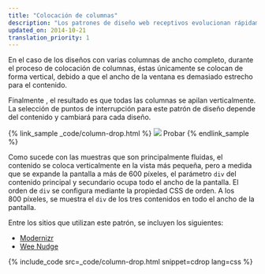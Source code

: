 ```yaml
---
title: "Colocación de columnas"
description: "Los patrones de diseño web receptivos evolucionan rápidamente, pero existe solo un puñado de patrones establecidos que funcionan de forma eficiente en los diferentes escritorios y dispositivos móviles."
updated_on: 2014-10-21
translation_priority: 1
---
```


<p class="intro">
  En el caso de los diseños con varias columnas de ancho completo, durante el proceso de colocación de columnas, éstas únicamente se colocan de forma vertical, debido a que el ancho de la ventana es demasiado estrecho para el contenido.
</p>

Finalmente
, el resultado es que todas las columnas se apilan verticalmente.  La selección
de puntos de interrupción para este patrón de diseño depende del contenido y cambiará
para cada diseño.

{% link_sample _code/column-drop.html %}
  <img src="imgs/column-drop.svg">
  Probar
{% endlink_sample %}


Como sucede con las muestras que son principalmente fluidas, el contenido se coloca verticalmente en la
vista más pequeña, pero a medida que se expande la pantalla a más de 600 píxeles, el parámetro
`div` del contenido principal y secundario ocupa todo el ancho de la pantalla.  El orden de `div` se configura mediante la propiedad
CSS de orden.  A los 800 píxeles, se muestra el `div` de los tres contenidos en todo el
ancho de la pantalla.

Entre los sitios que utilizan este patrón, se incluyen los siguientes:

 * [Modernizr](http://modernizr.com/)
 * [Wee Nudge](http://weenudge.com/)

{% include_code src=_code/column-drop.html snippet=cdrop lang=css %}



